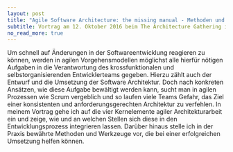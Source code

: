 ```yaml
---
layout: post
title: "Agile Software Architecture: the missing manual - Methoden und Werkzeuge für krossfunktionale Teams"
subtitle: Vortrag am 12. Oktober 2016 beim The Architecture Gathering in München
no_read_more: true
---
```

Um schnell auf Änderungen in der Softwareentwicklung reagieren zu können, werden in agilen Vorgehensmodellen möglichst alle hierfür nötigen Aufgaben in die Verantwortung des krossfunktionalen und selbstorganisierenden Entwicklerteams gegeben. Hierzu zählt auch der Entwurf und die Umsetzung der Software Architektur. Doch nach konkreten Ansätzen, wie diese Aufgabe bewältigt werden kann, sucht man in agilen Prozessen wie Scrum vergeblich und so laufen viele Teams Gefahr, das Ziel einer konsistenten und anforderungsgerechten Architektur zu verfehlen. In meinem Vortrag gehe ich auf die vier Kernelemente agiler Architekturarbeit ein und zeige, wie und an welchen Stellen sich diese in den Entwicklungsprozess integrieren lassen. Darüber hinaus stelle ich in der Praxis bewährte Methoden und Werkzeuge vor, die bei einer erfolgreichen Umsetzung helfen können.
